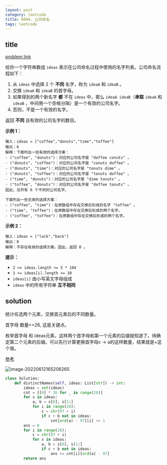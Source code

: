 ```yaml
---
layout: post
category: leetcode
title: 6094. 公司命名
tags: leetcode
---
```


## title
[problem link](https://leetcode.cn/problems/naming-a-company/)

给你一个字符串数组 `ideas` 表示在公司命名过程中使用的名字列表。公司命名流程如下：

1. 从 `ideas` 中选择 2 个 **不同** 名字，称为 `ideaA` 和 `ideaB` 。
2. 交换 `ideaA` 和 `ideaB` 的首字母。
3. 如果得到的两个新名字 **都** 不在 `ideas` 中，那么 `ideaA ideaB`（**串联** `ideaA` 和 `ideaB` ，中间用一个空格分隔）是一个有效的公司名字。
4. 否则，不是一个有效的名字。

返回 **不同** 且有效的公司名字的数目。

 

**示例 1：**

```
输入：ideas = ["coffee","donuts","time","toffee"]
输出：6
解释：下面列出一些有效的选择方案：
- ("coffee", "donuts")：对应的公司名字是 "doffee conuts" 。
- ("donuts", "coffee")：对应的公司名字是 "conuts doffee" 。
- ("donuts", "time")：对应的公司名字是 "tonuts dime" 。
- ("donuts", "toffee")：对应的公司名字是 "tonuts doffee" 。
- ("time", "donuts")：对应的公司名字是 "dime tonuts" 。
- ("toffee", "donuts")：对应的公司名字是 "doffee tonuts" 。
因此，总共有 6 个不同的公司名字。

下面列出一些无效的选择方案：
- ("coffee", "time")：在原数组中存在交换后形成的名字 "toffee" 。
- ("time", "toffee")：在原数组中存在交换后形成的两个名字。
- ("coffee", "toffee")：在原数组中存在交换后形成的两个名字。
```

**示例 2：**

```
输入：ideas = ["lack","back"]
输出：0
解释：不存在有效的选择方案。因此，返回 0 。
```

 

**提示：**

- `2 <= ideas.length <= 5 * 104`
- `1 <= ideas[i].length <= 10`
- `ideas[i]` 由小写英文字母组成
- `ideas` 中的所有字符串 **互不相同**

## solution

统计任选两个元素，交换首元素后的不同数量。

首字母 数量<=26, 这是关键点。

枚举首字母 和 ideas元素，这样两个首字母和第一个元素的后缀就知道了。待确定第二个元素的后缀。可以先行计算更换首字母c -> a的这样数量，结果就是+这个值。



[参考](https://leetcode.cn/circle/discuss/4GGKMb/)

![image-20220612165206265](https://cdn.jsdelivr.net/gh/mafulong/mdPic@vv3/v3/20220612165206.png)

```python
class Solution:
    def distinctNames(self, ideas: List[str]) -> int:
        ideas = set(ideas)
        cnt = [[0] * 26 for _ in range(26)]
        for s in ideas:
            a, b = s[0], s[1:]
            for i in range(26):
                c = chr(97 + i)
                if c + b not in ideas:
                    cnt[ord(a) - 97][i] += 1
        ans = 0
        for i in range(26):
            c = chr(97 + i)
            for s in ideas:
                a, b = s[0], s[1:]
                if c + b not in ideas:
                    ans += cnt[i][ord(a) - 97]
        return ans
```

